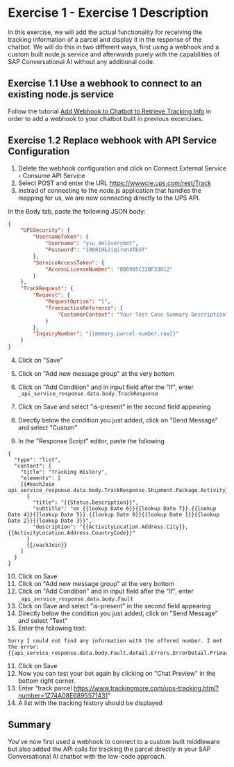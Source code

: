 # Exercise 1 - Exercise 1 Description

In this exercise, we will add the actual functionality for receiving the tracking information of a parcel and display it in the response of the chatbot. We will do this in two different ways, first using a webhook and a custom built node.js service and afterwards purely with the capabilities of SAP Conversational AI without any additional code.

## Exercise 1.1 Use a webhook to connect to an existing node.js service

Follow the tutorial [Add Webhook to Chatbot to Retrieve Tracking Info](https://developers.sap.com/tutorials/cai-bot-shipping-2-api.html) in order to add a webhook to your chatbot built in previous excercises.



## Exercise 1.2 Replace webhook with API Service Configuration


1.	Delete the webhook configuration and click on Connect External Service - Consume API Service
2. Select POST and enter the URL https://wwwcie.ups.com/rest/Track
3. Instrad of connecting to the node.js application that handles the mapping for us, we are now connecting directly to the UPS API.

In the Body tab, paste the following JSON body:
```json
{
    "UPSSecurity": {
        "UsernameToken": {
            "Username": "ysu_deliverybot",
            "Password": "190819&Jiqiren4TEST"
        },
        "ServiceAccessToken": {
            "AccessLicenseNumber": "0D6985C32BF33012"
        }
    },
    "TrackRequest": {
        "Request": {
            "RequestOption": "1", 
            "TransactionReference": {
                "CustomerContext": "Your Test Case Summary Description"
            } 
        },
        "InquiryNumber": "{{memory.parcel-number.raw}}"
    }
}
```

4.	Click on "Save"

5. Click on "Add new message group" at the very bottom
6. Click on "Add Condition" and in input field after the "If", enter
`_api_service_response.data.body.TrackResponse`
7. Click on Save and select "is-present" in the second field appearing
8. Directly below the condition you just added, click on "Send Message" and select "Custom"
9. In the "Response Script" editor, paste the following
```
{
  "type": "list",
  "content": {
    "title": "Tracking History",
    "elements": [
    {{#eachJoin api_service_response.data.body.TrackResponse.Shipment.Package.Activity}}
      {
        "title": "{{Status.Description}}",
        "subtitle": "on {{lookup Date 6}}{{lookup Date 7}}.{{lookup Date 4}}{{lookup Date 5}}.{{lookup Date 0}}{{lookup Date 1}}{{lookup Date 2}}{{lookup Date 3}}",
        "description": "{{ActivityLocation.Address.City}}, {{ActivityLocation.Address.CountryCode}}"
      }
      {{/eachJoin}}
    ]
  }
}
```
10. Click on Save
5. Click on "Add new message group" at the very bottom
6. Click on "Add Condition" and in input field after the "If", enter
`_api_service_response.data.body.Fault`
7. Click on Save and select "is-present" in the second field appearing
8. Directly below the condition you just added, click on "Send Message" and select "Text"
10. Enter the following text:
```
Sorry I could not find any information with the offered number. I met the error: {{api_service_response.data.body.Fault.detail.Errors.ErrorDetail.PrimaryErrorCode.Description}}
```
11. Click on Save
12. Now you can test your bot again by clicking on "Chat Preview" in the bottom right corner.
13. Enter "track parcel https://www.trackingmore.com/ups-tracking.html?number=1Z74A08E6895571431"
15. A list with the tracking history should be displayed


## Summary

You've now first used a webhook to connect to a custom built middleware but also added the API calls for tracking the parcel directly in your SAP Conversational AI chatbot with the low-code approach.

